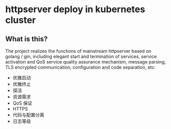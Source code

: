 
# httpserver deploy in kubernetes cluster


## What is this?
The project realizes the functions of mainstream httpserver based on golang / gin, including elegant start 
and termination of services, service activation and QoS service quality assurance mechanism, message parsing, 
TLS encrypted communication, configuration and code separation, etc:
- 优雅启动
- 优雅终止
- 探活
- 资源需求
- QoS 保证
- HTTPS
- 代码与配置分离
- 日志等级